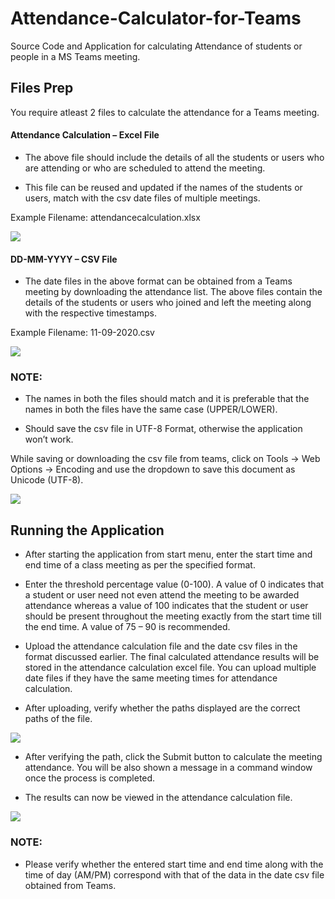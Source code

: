 # Attendance-Calculator-for-Teams

Source Code and Application for calculating Attendance of students or people in a MS Teams meeting.

## Files Prep

You require atleast 2 files to calculate the attendance for a Teams meeting.

#### Attendance Calculation – Excel File

* The above file should include the details of all the students or users who are attending or who are scheduled to attend the meeting.

* This file can be reused and updated if the names of the students or users, match with the csv date files of multiple meetings.

Example Filename: attendancecalculation.xlsx

<img src= https://github.com/rajeshwaranravi/Attendance-Calculator-for-Teams/blob/main/Demo/Example1.jpg>

 
#### DD-MM-YYYY – CSV File

* The date files in the above format can be obtained from a Teams meeting by downloading the attendance list. The above files contain the details of the students or users who joined and left the meeting along with the respective timestamps.

Example Filename: 11-09-2020.csv

<img src = https://github.com/rajeshwaranravi/Attendance-Calculator-for-Teams/blob/main/Demo/Example2.jpg>

### NOTE:

* The names in both the files should match and it is preferable that the names in both the files have the same case (UPPER/LOWER).

* Should save the csv file in UTF-8 Format, otherwise the application won’t work.

While saving or downloading the csv file from teams, click on Tools -> Web Options -> Encoding and use the dropdown to save this document as Unicode (UTF-8).

<img src = https://github.com/rajeshwaranravi/Attendance-Calculator-for-Teams/blob/main/Demo/Example3.jpg>


## Running the Application
* After starting the application from start menu, enter the start time and end time of a class meeting as per the specified format.

* Enter the threshold percentage value (0-100). A value of 0 indicates that a student or user need not even attend the meeting to be awarded attendance whereas a value of 100 indicates that the student or user should be present throughout the meeting exactly from the start time till the end time. A value of 75 – 90 is recommended.

* Upload the attendance calculation file and the date csv files in the format discussed earlier. The final calculated attendance results will be stored in the attendance calculation excel file. You can upload multiple date files if they have the same meeting times for attendance calculation.

* After uploading, verify whether the paths displayed are the correct paths of the file.

<img src = https://github.com/rajeshwaranravi/Attendance-Calculator-for-Teams/blob/main/Demo/Example5.jpg>

* After verifying the path, click the Submit button to calculate the meeting attendance. You will be also shown a message in a command window once the process is completed.

* The results can now be viewed in the attendance calculation file.

<img src = https://github.com/rajeshwaranravi/Attendance-Calculator-for-Teams/blob/main/Demo/Example6.jpg>

### NOTE:

* Please verify whether the entered start time and end time along with the time of day (AM/PM) correspond with that of the data in the date csv file obtained from Teams.
